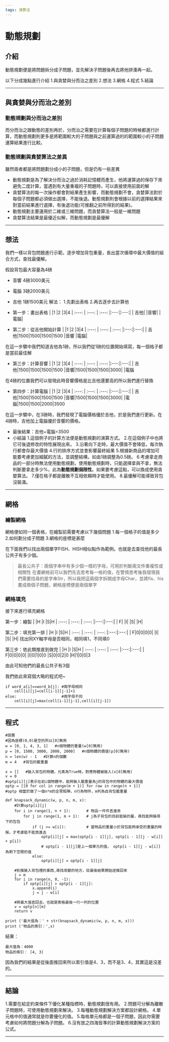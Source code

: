 ```yaml
---
tags: 演算法
---
```

# 動態規劃
## 介紹
動態規劃便是將問題拆分成子問題，並先解決子問題後再去將他拼湊再一起。

以下分成幾點進行介紹
1.與貪婪與分而治之差別
2.想法
3.網格
4.程式
5.結論

---
## 與貪婪與分而治之差別

### 動態規劃與分而治之差別
而分而治之跟動態的差別再於，分而治之需要在計算每個子問題的時候都進行計算，而動態規劃則更多是將範圍較大的子問題與之前運算過的的範圍較小的子問題運算結果進行比較。

### 動態規劃與貪婪算法之差異
雖然兩者都是將問題劃分成小的子問題，但是仍有一些差異

- 動態規劃是為了解決分而治之過於消耗記憶體而產生，他將運算過的保存下來避免二度計算，當遇到有大量重複的子問題時，可以直接使用前面的解
- 貪婪算法的每一次操作都會對結果產生影響，而動態規劃不會，貪婪算法對於每個子問題都必須做出選擇，不能後退。動態規劃則會根據以前的選擇結果來對當前結果進行選擇，有後退功能(可推翻之前所得到的結果)。
- 動態規劃主要運用於二維或三維問題，而貪婪算法一般是一維問題
- 貪婪算法結果是最優近似解，而動態規劃是最優解

---

## 想法
我們一樣以背包問題進行示範，逐步增加背包重量，長出當次循環中最大價值的組合方式，查找最優解。

假設背包最大容量為4磅
- 音響 4磅3000美元
- 電腦 3磅2000美元
- 吉他 1磅1500美元
解法：
1.先劃出表格
2.再去逐步去計算他

- 第一步：畫出表格
|  |1 |2 |3|4
| :---: | :---: | :---: |:---:|:---:|
| 吉他|
|音響|
|電腦|

- 第二步：從吉他開始計算
|  |1 |2 |3|4
| :---: | :---: | :---: |:---:|:---:|
| 吉他|1500|1500|1500|1500
|音響
|電腦|

在這一步驟中我們知道吉他為1磅，所以我們從1磅的位置開始填寫，每一個格子都是當前最佳解

- 第三步：計算音響
|  |1 |2 |3|4
| :---: | :---: | :---: |:---:|:---:|
| 吉他|1500|1500|1500|1500
|音響|1500|1500|1500|3000|
|電腦

在4磅的位置我們可以發現此時音響價格是比吉他還要高的所以我們進行替換

- 第四步：計算電腦
|  |1 |2 |3|4
| :---: | :---: | :---: |:---:|:---:|
| 吉他|1500|1500|1500|1500
|音響|1500|1500|1500|3000|
|電腦|1500|1500|2000|3500

在這一步驟中，在3磅時，我們發現了電腦價格優於吉他，於是我們進行更新。在4磅時，吉他加上電腦優於音響的價格。

- 最後結果：吉他+電腦=3500
- 小結論
1.這個例子的計算方法便是動態規劃的演算方式。
2.在這個例子中也將它可後退修改的特性展現出來。
3.沿著向下走時，最大價值不會降低，每次執行都會存最大價值
4.行的排序方式並會影響最終結果
5.根據新商品的增加可能要考慮更加細膩的方法，並調整結構，如由1磅調整為0.5磅。
6.考慮拿走商品的一部分時無法使用動態規劃，使用動態規劃時，只能選擇拿與不拿，無法判斷要拿走多少%，此為**動態規劃侷限性**。如果要考慮這點，可以換成使用貪婪算法。
7.僅在格子都是離散不互相依賴時才能使用。
8.最優解可能導致背包沒裝滿。

---
## 網格
### 繪製網格
網格便如同一個表格，在繪製前需要考慮以下幾個問題
1.每一個格子的值是多少
2.如何劃分成子問題
3.網格的座標是甚麼

在下面我們以找出兩個單字FISH、HISH相似點作為範例。也就是去查找他的最長公共子有多少個。
>最長公共子：兩個字串中有多少個一樣的字母，可用於判斷兩文件重複性或相關性
在畫網格前可以我們先去思考每一格的值，在警慎思考後我發現我們需要找尋的是字串Str，所以我把這兩個字拆開成字母Char，並將fis、his畫成兩個子問題，網格座標便是兩個單字

### 網格填充
接下來進行填充網格

第一步：繪製
|  |H |I |S|H
| :---: | :---: | :---: |:---:|:---:|
| F|
|I|
|S|
|H|

第二步：填充第一排
|  |H |I |S|H
| :---: | :---: | :---: |:---:|:---:|
| F|0|0|0|0|
|I|
|S|
|H|
找出同XY軸字母是否相同，相同填1，不同填0

第三步：依此類推直到做完
|  |H |I |S|H
| :---: | :---: | :---: |:---:|:---:|
| F|0|0|0|0|
|I|0|1|0|0
|S|0|0|2|0
|H|1|0|0|3

由此可知他們的最長公共子有3個

我們依此來寫個大略的程式吧~
```python=
if word_a[i]==word_b[j]: #兩字母相同
    cell[i][j]=cell[i-1][j-1]+1
else:                    #兩字母不同
    cell[i][j]=max(cell[i-1][j-1],cell[i][j-1])
```
---
## 程式
```python=
#設置
#因為座標(0,0)是空的所以[0]無用
w = [0, 1, 4, 3, 1]   #n個物體的重量(w[0]無用)
p = [0, 1500, 3000, 2000, 2000]   #n個物體的價值(p[0]無用)
n = len(w) - 1   #計算n的個數
m = 4   #背包的載重量

x = []   #裝入背包的物體，元素為True時，對應物體被裝入(x[0]無用)
v = 0
#optp[i][j]表示在前i個物體中，能夠裝入載重量為j的背包中的物體的最大價值
optp = [[0 for col in range(m + 1)] for raw in range(n + 1)]
#optp 相當於做了一個n*m的全零矩陣，n行為物件，m列為自背包載重量

def knapsack_dynamic(w, p, n, m, x):
    #計算optp[i][j]
    for i in range(1, n + 1):       # 物品一件件丟進來
        for j in range(1, m + 1):   # j為子背包的目前能裝的量，尋找能夠裝得下的包包
            if (j >= w[i]):         # 當物品的重量小於背包能夠承受的重量的時候，才考慮能不能放進去
                optp[i][j] = max(optp[i - 1][j], optp[i - 1][j - w[i]] + p[i])
                # optp[i - 1][j]是上一個單元的值， optp[i - 1][j - w[i]]為剩下空間的值
            else:
                optp[i][j] = optp[i - 1][j]

    #到推裝入背包裡的東西,尋找改變的地方，從最後結果開始逆推回來
    j = m
    for i in range(n, 0, -1):
        if optp[i][j] > optp[i - 1][j]:
            x.append(i)
            j = j - w[i]

    #將最大值丟回去，也就是表格最後一行一列的位置
    v = optp[n][m]
    return v

print ('最大值為：' + str(knapsack_dynamic(w, p, n, m, x)))
print ('物品的索引：',x)
```
結果：
```python=
最大值為：4000
物品的索引： [4, 3]
```
因為我們的結果是從後面推回來所以索引值是4、3，而不是3、4，其實這是沒差的。

---
## 結論
1.需要在給定約束條件下優化某種指標時，動態規劃很有用。
2.問題可分解為離散子問題時，可使用動態規劃來解決。
3.每種動態規劃解決方案都設計網格。
4.單元格中的值通常就是你要優化的值。
5.每格單元格都是一個子問題，因此你需要考慮如何將問題分解為子問題。
6.沒有放之四海皆準的計算動態規劃解決方案的公式。

---